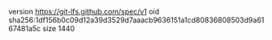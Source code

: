version https://git-lfs.github.com/spec/v1
oid sha256:1df156b0c09d12a39d3529d7aaacb9636151a1cd80836808503d9a6167481a5c
size 1440
